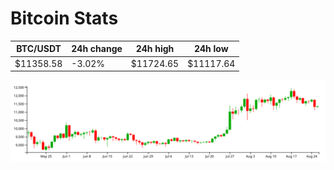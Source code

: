 # Bitcoin Stats

BTC/USDT|24h change|24h high|24h low|
|---|---|---|---|
|$11358.58|-3.02%|$11724.65|$11117.64|

<img src="./chart.svg">
